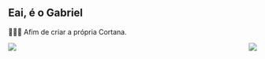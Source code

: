## Eai, é o Gabriel

👨🏻‍💻 Afim de criar a própria Cortana.

<div>
  <a href="https://github.com/GabrielSeverino177"/>
  <img height"180em" src="https://github-readme-stats.vercel.app/api?username=GabrielSeverino177&show_icons=true&theme=dark&include_all_commits=true&count" align="left"/>
  <img height"180em" src="https://github-readme-stats.vercel.app/api/top-langs/?username=GabrielSeverino177&show_icons=true&layout=compact" align="right"/>
</div>
